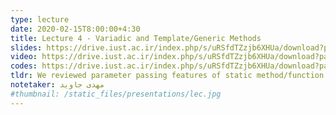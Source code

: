 ```yaml
---
type: lecture
date: 2020-02-15T8:00:00+4:30
title: Lecture 4 - Variadic and Template/Generic Methods
slides: https://drive.iust.ac.ir/index.php/s/uRSfdTZzjb6XHUa/download?path=%2FSlides&files=S4.pdf
video: https://drive.iust.ac.ir/index.php/s/uRSfdTZzjb6XHUa/download?path=%2FVideos&files=S4.mp4
codes: https://drive.iust.ac.ir/index.php/s/uRSfdTZzjb6XHUa/download?path=%2FCodes&files=S4.zip
tldr: We reviewed parameter passing features of static method/function related features of C#, Java, C++ and python. We discussed C#/Java generic functions and C++ template functions.
notetaker: مهدی جاوید
#thumbnail: /static_files/presentations/lec.jpg
---
```

